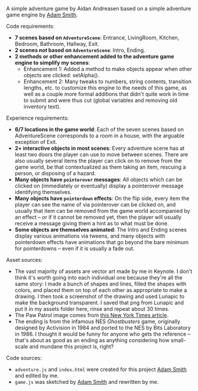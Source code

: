 A simple adventure game by Aidan Andreasen based on a simple adventure game engine by [Adam Smith](https://github.com/rndmcnlly).

Code requirements:
- **7 scenes based on `AdventureScene`**: Entrance, LivingRoom, Kitchen, Bedroom, Bathroom, Hallway, Exit.
- **2 scenes *not* based on `AdventureScene`**: Intro, Ending.
- **2 methods or other enhancement added to the adventure game engine to simplify my scenes**:
    - Enhancement 1: Added a method to make objects appear when other objects are clicked: setAlpha().
    - Enhancement 2: Many tweaks to numbers, string contents, transition lengths, etc. to customize this engine to the needs of this game, as well as a couple more formal additions that didn't quite work in time to submit and were thus cut (global variables and removing old inventory text).

Experience requirements:
- **6/7 locations in the game world**: Each of the seven scenes based on AdventureScene corresponds to a room in a house, with the arguable exception of Exit.
- **2+ interactive objects in most scenes**: Every adventure scene has at least two doors the player can use to move between scenes. There are also usually several items the player can click on to remove from the game world, be that contextualized as them taking an item, rescuing a person, or disposing of a hazard.
- **Many objects have `pointerover` messages**: All objects which can be clicked on (immediately or eventually) display a pointerover message identifying themselves.
- **Many objects have `pointerdown` effects**: On the flip side, every item the player can see the name of via pointerover can be clicked on, and usually that item can be removed from the game world accompanied by an effect – or if it cannot be removed yet, then the player will usually receive a message giving them a hint as to what must be done.
- **Some objects are themselves animated**: The Intro and Ending scenes display various animations via tweens, and many objects with pointerdown effects have animations that go beyond the bare minimum for pointerdowns – even if it is usually a fade out.

Asset sources:
- The vast majority of assets are vector art made by me in Keynote. I don't think it's worth going into each individual one because they're all the same story: I made a bunch of shapes and lines, filled the shapes with colors, and placed them on top of each other as appropriate to make a drawing. I then took a screenshot of the drawing and used Lunapic to make the background transparent. I saved that png from Lunapic and put it in my assets folder here, rinse and repeat about 30 times.
- The Paw Patrol image comes from [this New York Times article](https://www.nytimes.com/2020/06/10/arts/television/protests-fictional-cops.html).
- The ending is from the infamous NES *Ghostbusters* game, originally designed by Activision in 1984 and ported to the NES by Bits Laboratory in 1986. I thought it would be funny for anyone who gets the reference – that's about as good as an ending as anything considering how small-scale and mundane this project is, right?


Code sources:
- `adventure.js` and `index.html` were created for this project [Adam Smith](https://github.com/rndmcnlly) and edited by me.
- `game.js` was sketched by [Adam Smith](https://github.com/rndmcnlly) and rewritten by me.